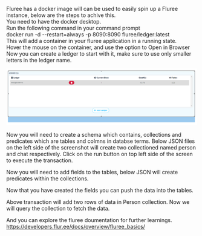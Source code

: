 
Fluree has a docker image will can be used to easily spin up a Fluree instance, below are the steps to achive this.  
You need to have the docker desktop.  
Run the following command in your command prompt   
docker run -d --restart=always -p 8090:8090 fluree/ledger:latest  
This will add a container in your fluree application in a running state.  
Hover the mouse on the container, and use the option to Open in Browser    
Now you can create a ledger to start with it, make sure to use only smaller letters in the ledger name.  

![Screenshot](../Fluree/imgs/createLedger.PNG)

Now you will need to create a schema which contains, collections and predicates which are tables and colmns in databse terms. 
Below JSON files on the left side of the screenshot will create two collectioned named person and chat respectively. Click on the run button on top left side of the screen to execute the transaction. 

 

Now you will need to add fields to the tables, below JSON will create predicates within the collections.
 

Now that you have created the fields you can push the data into the tables.
 

Above transaction will add two rows of data in Person collection.
Now we will query the collection to fetch the data. 
 

And you can explore the fluree doumentation for further learnings. 
https://developers.flur.ee/docs/overview/fluree_basics/

